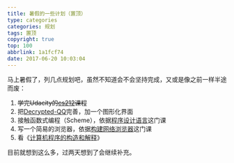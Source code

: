 ```yaml
---
title: 暑假的一些计划（置顶）
type: categories
categories: 规划
tags: 置顶
copyright: true
top: 100
abbrlink: 1a1fcf74
date: 2017-06-20 10:03:04
---
```


马上暑假了，列几点规划吧，虽然不知道会不会坚持完成，又或是像之前一样半途而废：

1. ~~学完Udacity的[cs212](https://classroom.udacity.com/courses/cs212)课程~~
2. 把[Decrypted-QQ](https://github.com/WincerChan/Decrypted-QQ)完善，加一个图形化界面
3. 接触函数式编程（Scheme），依据[程序设计语言](https://www.coursera.org/learn/programming-languages)这门课
4. 写一个简易的浏览器，依据[构建网络浏览器](https://cn.udacity.com/course/programming-languages--cs262/)这门课
5. 看《[计算机程序的构造和解释](https://book.douban.com/subject/1148282/)》

目前就想到这么多，过两天想到了会继续补充。

<!-- more -->
